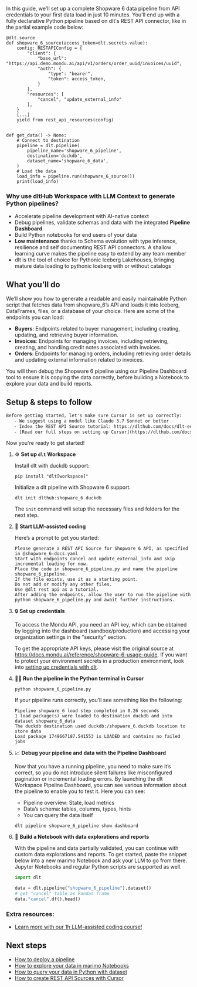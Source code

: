 In this guide, we'll set up a complete Shopware 6 data pipeline from API credentials to your first data load in just 10 minutes. You'll end up with a fully declarative Python pipeline based on dlt's REST API connector, like in the partial example code below:

```python-outcome
@dlt.source
def shopware_6_source(access_token=dlt.secrets.value):
    config: RESTAPIConfig = {
        "client": {
            "base_url": "https://api.demo.mondu.ai/api/v1/orders/order_uuid/invoices/uuid",
            "auth": {
                "type": "bearer",
                "token": access_token,
            }
        },
        "resources": [
            "cancel", "update_external_info"
        ],
    }
    [...]
    yield from rest_api_resources(config)


def get_data() -> None:
    # Connect to destination
    pipeline = dlt.pipeline(
        pipeline_name='shopware_6_pipeline',
        destination='duckdb',
        dataset_name='shopware_6_data', 
    )
    # Load the data
    load_info = pipeline.run(shopware_6_source())
    print(load_info) 
```

### Why use dltHub Workspace with LLM Context to generate Python pipelines?

- Accelerate pipeline development with AI-native context
- Debug pipelines, validate schemas and data with the integrated **Pipeline Dashboard**
- Build Python notebooks for end users of your data
- **Low maintenance** thanks to Schema evolution with type inference, resilience and self documenting REST API connectors. A shallow learning curve makes the pipeline easy to extend by any team member
- dlt is the tool of choice for Pythonic Iceberg Lakehouses, bringing mature data loading to pythonic Iceberg with or without catalogs

## What you’ll do

We’ll show you how to generate a readable and easily maintainable Python script that fetches data from shopware_6’s API and loads it into Iceberg, DataFrames, files, or a database of your choice. Here are some of the endpoints you can load:

- **Buyers**: Endpoints related to buyer management, including creating, updating, and retrieving buyer information.
- **Invoices**: Endpoints for managing invoices, including retrieving, creating, and handling credit notes associated with invoices.
- **Orders**: Endpoints for managing orders, including retrieving order details and updating external information related to invoices.

You will then debug the Shopware 6 pipeline using our Pipeline Dashboard tool to ensure it is copying the data correctly, before building a Notebook to explore your data and build reports.

## Setup & steps to follow

```default
Before getting started, let's make sure Cursor is set up correctly:
   - We suggest using a model like Claude 3.7 Sonnet or better
   - Index the REST API Source tutorial: https://dlthub.com/docs/dlt-ecosystem/verified-sources/rest_api/ and add it to context as **@dlt rest api**
   - [Read our full steps on setting up Cursor](https://dlthub.com/docs/dlt-ecosystem/llm-tooling/cursor-restapi#23-configuring-cursor-with-documentation)
```

Now you're ready to get started!

1. ⚙️ **Set up `dlt` Workspace**
    
    Install dlt with duckdb support:
    ```shell
    pip install "dlt[workspace]"
    ```

    Initialize a dlt pipeline with Shopware 6 support.
    ```shell
    dlt init dlthub:shopware_6 duckdb
    ```

    The `init` command will setup the necessary files and folders for the next step.
    
2. 🤠 **Start LLM-assisted coding**
    
    Here’s a prompt to get you started:
    
    ```prompt
    Please generate a REST API Source for Shopware 6 API, as specified in @shopware_6-docs.yaml 
    Start with endpoints cancel and update_external_info and skip incremental loading for now. 
    Place the code in shopware_6_pipeline.py and name the pipeline shopware_6_pipeline. 
    If the file exists, use it as a starting point. 
    Do not add or modify any other files. 
    Use @dlt rest api as a tutorial. 
    After adding the endpoints, allow the user to run the pipeline with python shopware_6_pipeline.py and await further instructions.
    ```

    
3. 🔒 **Set up credentials** 
    
    To access the Mondu API, you need an API key, which can be obtained by logging into the dashboard (sandbox/production) and accessing your organization settings in the "security" section.
    
    To get the appropriate API keys, please visit the original source at https://docs.mondu.ai/reference/shopware-6-usage-guide.
    If you want to protect your environment secrets in a production environment, look into [setting up credentials with dlt](https://dlthub.com/docs/walkthroughs/add_credentials).
    
4. 🏃‍♀️ **Run the pipeline in the Python terminal in Cursor**
    
    ```shell
    python shopware_6_pipeline.py
    ```
    
    If your pipeline runs correctly, you’ll see something like the following:
    
    ```shell
    Pipeline shopware_6 load step completed in 0.26 seconds
    1 load package(s) were loaded to destination duckdb and into dataset shopware_6_data
    The duckdb destination used duckdb:/shopware_6.duckdb location to store data
    Load package 1749667187.541553 is LOADED and contains no failed jobs
    ```
    
5. 📈 **Debug your pipeline and data with the Pipeline Dashboard**

    Now that you have a running pipeline, you need to make sure it’s correct, so you do not introduce silent failures like misconfigured pagination or incremental loading errors. By launching the dlt Workspace Pipeline Dashboard, you can see various information about the pipeline to enable you to test it. Here you can see:
    - Pipeline overview: State, load metrics
    - Data’s schema: tables, columns, types, hints
    - You can query the data itself
    
    ```shell
    dlt pipeline shopware_6_pipeline show dashboard
    ```
    
6. 🐍 **Build a Notebook with data explorations and reports**

    With the pipeline and data partially validated, you can continue with custom data explorations and reports. To get started, paste the snippet below into a new marimo Notebook and ask your LLM to go from there. Jupyter Notebooks and regular Python scripts are supported as well.

    
    ```python
    import dlt

   data = dlt.pipeline("shopware_6_pipeline").dataset()
   # get "cancel" table as Pandas frame
   data."cancel".df().head()
    ```

### Extra resources:

- [Learn more with our 1h LLM-assisted coding course!](https://www.youtube.com/watch?v=GGid70rnJuM)

## Next steps

- [How to deploy a pipeline](https://dlthub.com/docs/walkthroughs/deploy-a-pipeline)
- [How to explore your data in marimo Notebooks](https://dlthub.com/docs/general-usage/dataset-access/marimo)
- [How to query your data in Python with dataset](https://dlthub.com/docs/general-usage/dataset-access/dataset)
- [How to create REST API Sources with Cursor](https://dlthub.com/docs/dlt-ecosystem/llm-tooling/cursor-restapi)
